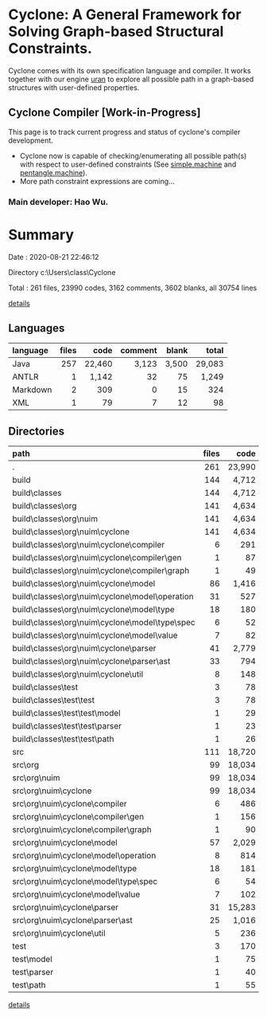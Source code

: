 # Cyclone: A General Framework for Solving Graph-based Structural Constraints.
Cyclone comes with its own specification language and compiler. It works together with our engine [uran](https://github.com/classicwuhao/uran) to explore all possible path 
in a graph-based structures with user-defined properties.

## Cyclone Compiler [Work-in-Progress]
This page is to track current progress and status of cyclone's compiler development.
* Cyclone now is capable of checking/enumerating all possible path(s) with respect to user-defined constraints (See [simple.machine](files/path/simple.machine) and [pentangle.machine](files/path/pentangle.machine)). 
* More path constraint expressions are coming...
### Main developer: Hao Wu.

# Summary

Date : 2020-08-21 22:46:12

Directory c:\Users\class\Cyclone

Total : 261 files,  23990 codes, 3162 comments, 3602 blanks, all 30754 lines

[details](details.md)

## Languages
| language | files | code | comment | blank | total |
| :--- | ---: | ---: | ---: | ---: | ---: |
| Java | 257 | 22,460 | 3,123 | 3,500 | 29,083 |
| ANTLR | 1 | 1,142 | 32 | 75 | 1,249 |
| Markdown | 2 | 309 | 0 | 15 | 324 |
| XML | 1 | 79 | 7 | 12 | 98 |

## Directories
| path | files | code | comment | blank | total |
| :--- | ---: | ---: | ---: | ---: | ---: |
| . | 261 | 23,990 | 3,162 | 3,602 | 30,754 |
| build | 144 | 4,712 | 1,125 | 29 | 5,866 |
| build\classes | 144 | 4,712 | 1,125 | 29 | 5,866 |
| build\classes\org | 141 | 4,634 | 1,125 | 29 | 5,788 |
| build\classes\org\nuim | 141 | 4,634 | 1,125 | 29 | 5,788 |
| build\classes\org\nuim\cyclone | 141 | 4,634 | 1,125 | 29 | 5,788 |
| build\classes\org\nuim\cyclone\compiler | 6 | 291 | 0 | 2 | 293 |
| build\classes\org\nuim\cyclone\compiler\gen | 1 | 87 | 0 | 0 | 87 |
| build\classes\org\nuim\cyclone\compiler\graph | 1 | 49 | 0 | 1 | 50 |
| build\classes\org\nuim\cyclone\model | 86 | 1,416 | 0 | 6 | 1,422 |
| build\classes\org\nuim\cyclone\model\operation | 31 | 527 | 0 | 2 | 529 |
| build\classes\org\nuim\cyclone\model\type | 18 | 180 | 0 | 0 | 180 |
| build\classes\org\nuim\cyclone\model\type\spec | 6 | 52 | 0 | 0 | 52 |
| build\classes\org\nuim\cyclone\model\value | 7 | 82 | 0 | 0 | 82 |
| build\classes\org\nuim\cyclone\parser | 41 | 2,779 | 1,125 | 21 | 3,925 |
| build\classes\org\nuim\cyclone\parser\ast | 33 | 794 | 14 | 1 | 809 |
| build\classes\org\nuim\cyclone\util | 8 | 148 | 0 | 0 | 148 |
| build\classes\test | 3 | 78 | 0 | 0 | 78 |
| build\classes\test\test | 3 | 78 | 0 | 0 | 78 |
| build\classes\test\test\model | 1 | 29 | 0 | 0 | 29 |
| build\classes\test\test\parser | 1 | 23 | 0 | 0 | 23 |
| build\classes\test\test\path | 1 | 26 | 0 | 0 | 26 |
| src | 111 | 18,720 | 2,019 | 3,516 | 24,255 |
| src\org | 99 | 18,034 | 1,948 | 3,392 | 23,374 |
| src\org\nuim | 99 | 18,034 | 1,948 | 3,392 | 23,374 |
| src\org\nuim\cyclone | 99 | 18,034 | 1,948 | 3,392 | 23,374 |
| src\org\nuim\cyclone\compiler | 6 | 486 | 31 | 98 | 615 |
| src\org\nuim\cyclone\compiler\gen | 1 | 156 | 11 | 28 | 195 |
| src\org\nuim\cyclone\compiler\graph | 1 | 90 | 3 | 20 | 113 |
| src\org\nuim\cyclone\model | 57 | 2,029 | 199 | 547 | 2,775 |
| src\org\nuim\cyclone\model\operation | 8 | 814 | 142 | 218 | 1,174 |
| src\org\nuim\cyclone\model\type | 18 | 181 | 12 | 67 | 260 |
| src\org\nuim\cyclone\model\type\spec | 6 | 54 | 3 | 24 | 81 |
| src\org\nuim\cyclone\model\value | 7 | 102 | 4 | 37 | 143 |
| src\org\nuim\cyclone\parser | 31 | 15,283 | 1,703 | 2,678 | 19,664 |
| src\org\nuim\cyclone\parser\ast | 25 | 1,016 | 78 | 233 | 1,327 |
| src\org\nuim\cyclone\util | 5 | 236 | 15 | 69 | 320 |
| test | 3 | 170 | 11 | 30 | 211 |
| test\model | 1 | 75 | 11 | 12 | 98 |
| test\parser | 1 | 40 | 0 | 8 | 48 |
| test\path | 1 | 55 | 0 | 10 | 65 |

[details](details.md)